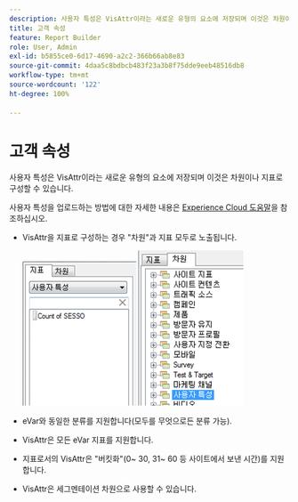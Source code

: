 ```yaml
---
description: 사용자 특성은 VisAttr이라는 새로운 유형의 요소에 저장되며 이것은 차원이나 지표로 구성할 수 있습니다.
title: 고객 속성
feature: Report Builder
role: User, Admin
exl-id: b5855ce0-6d17-4690-a2c2-366b66ab8e83
source-git-commit: 4daa5c8bdbcb483f23a3b8f75dde9eeb48516db8
workflow-type: tm+mt
source-wordcount: '122'
ht-degree: 100%

---
```


# 고객 속성

사용자 특성은 VisAttr이라는 새로운 유형의 요소에 저장되며 이것은 차원이나 지표로 구성할 수 있습니다.

사용자 특성을 업로드하는 방법에 대한 자세한 내용은 [Experience Cloud 도움말](https://experienceleague.adobe.com/docs/core-services/interface/customer-attributes/attributes.html)을 참조하십시오.

* VisAttr을 지표로 구성하는 경우 &quot;차원&quot;과 지표 모두로 노출됩니다.

   ![](assets/ca_metrics.png) ![](assets/ca_dimension.png)

* eVar와 동일한 분류를 지원합니다(모두를 무엇으로든 분류 가능).
* VisAttr은 모든 eVar 지표를 지원합니다.
* 지표로서의 VisAttr은 &quot;버킷화&quot;(0~ 30, 31~ 60 등 사이트에서 보낸 시간)를 지원합니다.
* VisAttr은 세그멘테이션 차원으로 사용할 수 있습니다.
